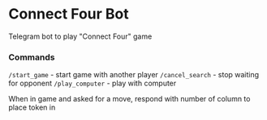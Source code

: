# Connect Four Bot

Telegram bot to play "Connect Four" game

### Commands

```/start_game``` - start game with another player
```/cancel_search``` - stop waiting for opponent
```/play_computer``` - play with computer

When in game and asked for a move, respond with number of column to place
token in
